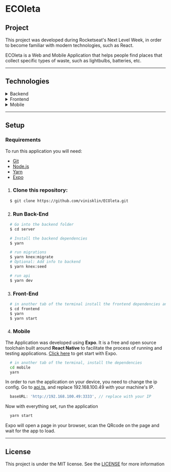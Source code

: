 # ECOleta

## Project
This project was developed during Rocketseat's Next Level Week, in order to become familiar with modern technologies, such as React.

ECOleta is a Web and Mobile Application that helps people find places that collect specific types of waste, such as lightbulbs, batteries, etc.

---
## Technologies

<details>
  <summary>Backend</summary>
  
-   [Node.js](https://nodejs.org/)
-   [Express](https://expressjs.com/)
-   [SQLite3](https://www.sqlite.org/index.html)
-   [Knex](http://knexjs.org/)
-   [Typescript](https://www.typescriptlang.org/)
-   [TS-Node-Dev](https://www.npmjs.com/package/ts-node-dev)
-   [Celebrate](https://github.com/arb/celebrate)
-   [uuidv4](https://www.npmjs.com/package/uuidv4)
-   [Cors](https://www.npmjs.com/package/cors)
-   [Multer](https://www.npmjs.com/package/multer)
-   [ESLint](https://eslint.org/)
-   [Prettier](https://prettier.io/)
-   [VS Code](https://code.visualstudio.com/)
</details>

<details>
  <summary>Frontend</summary>

-   [React](https://pt-br.reactjs.org/)
-   [Typescript](https://www.typescriptlang.org/)
-   [uuidv4](https://www.npmjs.com/package/uuidv4)
-   [Axios](https://www.npmjs.com/package/axios)
-   [React Dropzone](https://github.com/react-dropzone/react-dropzone)
-   [React Icons](https://react-icons.netlify.com/#/)
-   [Leaflet](https://leafletjs.com/)
-   [React Leaflet](https://react-leaflet.js.org/)
-   [ESLint](https://eslint.org/)
-   [Prettier](https://prettier.io/)
-   [VS Code](https://code.visualstudio.com/)

</details>

<details>
  <summary>Mobile</summary>

-   [React](https://pt-br.reactjs.org/)
-   [React Native](https://reactnative.dev/)
-   [Expo](https://expo.io/learn)
-   [Typescript](https://www.typescriptlang.org/)
-   [React Navigation](https://reactnavigation.org/)
-   [Axios](https://www.npmjs.com/package/axios)
-   [Expo Google Fonts](https://github.com/expo/google-fonts)
-   [Expo Location](https://docs.expo.io/versions/latest/sdk/location/)
-   [Expo Mail Composer](https://docs.expo.io/versions/latest/sdk/mail-composer/)
-   [React Native Picker Select](https://www.npmjs.com/package/react-native-picker-select)
-   [ESLint](https://eslint.org/)
-   [Prettier](https://prettier.io/)
-   [VS Code](https://code.visualstudio.com/)

</details>

---
## Setup
### Requirements
To run this application you will need:
  - [Git](https://git-scm.com/)
  - [Node.js](https://nodejs.org/en/)
  - [Yarn](https://yarnpkg.com/)
  - [Expo](https://expo.io/)

1. ### Clone this repository:

```bash
  $ git clone https://github.com/vinisklin/ECOleta.git
```
2. ### Run Back-End

```bash
  # Go into the backend folder
  $ cd server

  # Install the backend dependencies
  $ yarn

  # run migrations
  $ yarn knex:migrate
  # Optional: Add info to backend
  $ yarn knex:seed

  # run api
  $ yarn dev
```

3. ### Front-End

```bash
  # in another tab of the terminal install the frontend dependencies and run it 
  $ cd frontend
  $ yarn
  $ yarn start
```

4. ### Mobile

The Application was developed using **Expo**. It is a free and open source toolchain built around **React Native** to facilitate the process of running and testing applications. [Click here](https://expo.io/learn) to get start with Expo.

```bash
  # in another tab of the terminal, install the dependencies
  cd mobile
  yarn
```

In order to run the application on your device, you need to change the ip config. Go to [api.ts](https://github.com/vinisklin/ECOleta/blob/master/mobile/src/services/api.ts), and replace 192.168.100.49 with your machine's IP.

```javascript
  baseURL: 'http://192.168.100.49:3333', // replace with your IP
```

Now with everything set, run the application

```bash
  yarn start
```

Expo will open a page in your browser, scan the QRcode on the page and wait for the app to load.

---
## License
This project is under the MIT license. See the [LICENSE](https://github.com/vinisklin/ECOleta/blob/master/LICENSE) for more information